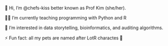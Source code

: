  👋 Hi, I’m @chefs-kiss better known as Prof Kim (she/her). 
 
 👩‍🏫 I’m currently teaching programming with Python and R

 🐡 I’m interested in data storytelling, bioinformatics, and auditing algorithms.
 
 ⚡ Fun fact: all my pets are named after LotR charactes 🐾

<!---
chefs-kiss/chefs-kiss is a ✨ special ✨ repository because its `README.md` (this file) appears on your GitHub profile.
You can click the Preview link to take a look at your changes.
--->
